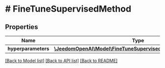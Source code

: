# # FineTuneSupervisedMethod

## Properties

Name | Type | Description | Notes
------------ | ------------- | ------------- | -------------
**hyperparameters** | [**\JeedomOpenAI\Model\FineTuneSupervisedMethodHyperparameters**](FineTuneSupervisedMethodHyperparameters.md) |  | [optional]

[[Back to Model list]](../../README.md#models) [[Back to API list]](../../README.md#endpoints) [[Back to README]](../../README.md)
